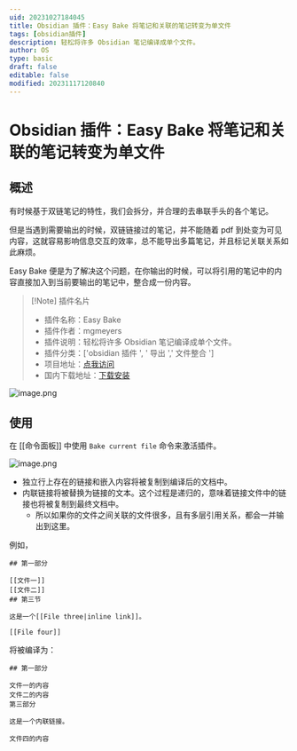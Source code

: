 ```yaml
---
uid: 20231027184045
title: Obsidian 插件：Easy Bake 将笔记和关联的笔记转变为单文件
tags: [obsidian插件]
description: 轻松将许多 Obsidian 笔记编译成单个文件。
author: OS
type: basic
draft: false
editable: false
modified: 20231117120840
---
```


# Obsidian 插件：Easy Bake 将笔记和关联的笔记转变为单文件

## 概述

有时候基于双链笔记的特性，我们会拆分，并合理的去串联手头的各个笔记。

但是当遇到需要输出的时候，双链链接过的笔记，并不能随着 pdf 到处变为可见内容，这就容易影响信息交互的效率，总不能导出多篇笔记，并且标记关联关系如此麻烦。

Easy Bake 便是为了解决这个问题，在你输出的时候，可以将引用的笔记中的内容直接加入到当前要输出的笔记中，整合成一份内容。

> [!Note] 插件名片
> - 插件名称：Easy Bake
> - 插件作者：mgmeyers
> - 插件说明：轻松将许多 Obsidian 笔记编译成单个文件。
> - 插件分类：['obsidian 插件 ', ' 导出 ',' 文件整合 ']
> - 项目地址：[点我访问](https://github.com/mgmeyers/obsidian-easy-bake)
> - 国内下载地址：[下载安装](https://pkmer.cn/products/plugin/pluginMarket/?easy-bake)

![image.png](https://cdn.pkmer.cn/images/20231117120921.png!pkmer)

## 使用

在 [[命令面板]] 中使用 `Bake current file` 命令来激活插件。

![image.png](https://cdn.pkmer.cn/images/20231117120905.png!pkmer)

- 独立行上存在的链接和嵌入内容将被复制到编译后的文档中。
- 内联链接将被替换为链接的文本。这个过程是递归的，意味着链接文件中的链接也将被复制到最终文档中。
	- 所以如果你的文件之间关联的文件很多，且有多层引用关系，都会一并输出到这里。

例如，

```
## 第一部分

[[文件一]]
[[文件二]]
## 第三节

这是一个[[File three|inline link]]。

[[File four]]
```

将被编译为：

```
## 第一部分

文件一的内容
文件二的内容
第三部分

这是一个内联链接。

文件四的内容
```